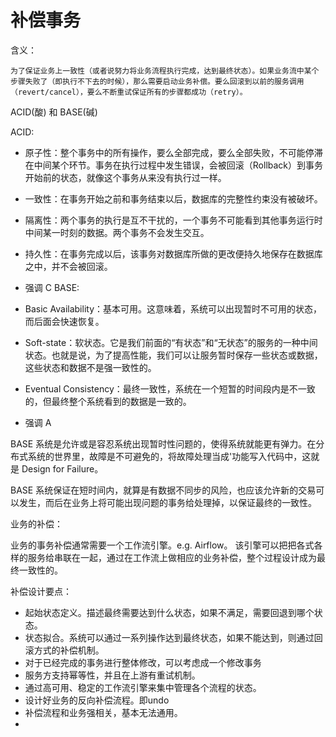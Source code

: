 # 补偿事务

含义：

    为了保证业务上一致性（或者说努力将业务流程执行完成，达到最终状态）。如果业务流中某个步骤失败了（即执行不下去的时候），那么需要启动业务补偿。要么回滚到以前的服务调用（revert/cancel），要么不断重试保证所有的步骤都成功（retry）。



ACID(酸)  和  BASE(碱)

ACID:

* 原子性：整个事务中的所有操作，要么全部完成，要么全部失败，不可能停滞在中间某个环节。事务在执行过程中发生错误，会被回滚（Rollback）到事务开始前的状态，就像这个事务从来没有执行过一样。
* 一致性：在事务开始之前和事务结束以后，数据库的完整性约束没有被破坏。
* 隔离性：两个事务的执行是互不干扰的，一个事务不可能看到其他事务运行时中间某一时刻的数据。两个事务不会发生交互。
* 持久性：在事务完成以后，该事务对数据库所做的更改便持久地保存在数据库之中，并不会被回滚。
* 强调 C
BASE:

* Basic Availability：基本可用。这意味着，系统可以出现暂时不可用的状态，而后面会快速恢复。
* Soft-state：软状态。它是我们前面的“有状态”和“无状态”的服务的一种中间状态。也就是说，为了提高性能，我们可以让服务暂时保存一些状态或数据，这些状态和数据不是强一致性的。
* Eventual Consistency：最终一致性，系统在一个短暂的时间段内是不一致的，但最终整个系统看到的数据是一致的。
* 强调 A

BASE 系统是允许或是容忍系统出现暂时性问题的，使得系统就能更有弹力。在分布式系统的世界里，故障是不可避免的，将故障处理当成'功能写入代码中，这就是 Design for Failure。

BASE 系统保证在短时间内，就算是有数据不同步的风险，也应该允许新的交易可以发生，而后在业务上将可能出现问题的事务给处理掉，以保证最终的一致性。


业务的补偿：

业务的事务补偿通常需要一个工作流引擎。e.g.  Airflow。 该引擎可以把把各式各样的服务给串联在一起，通过在工作流上做相应的业务补偿，整个过程设计成为最终一致性的。


补偿设计要点：

* 起始状态定义。描述最终需要达到什么状态，如果不满足，需要回退到哪个状态。
* 状态拟合。系统可以通过一系列操作达到最终状态，如果不能达到，则通过回滚方式的补偿机制。
* 对于已经完成的事务进行整体修改，可以考虑成一个修改事务
* 服务方支持幂等性，并且在上游有重试机制。
* 通过高可用、稳定的工作流引擎来集中管理各个流程的状态。
* 设计好业务的反向补偿流程。即undo
* 补偿流程和业务强相关，基本无法通用。
* 
